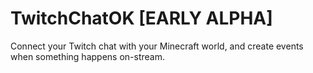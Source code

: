 # TwitchChatOK **[EARLY ALPHA]**
Connect your Twitch chat with your Minecraft world, and create events when something happens on-stream.
